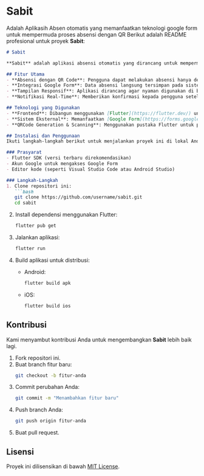 # Sabit
Adalah Aplikasih Absen otomatis yang memanfaatkan teknologi google form untuk mempermuda proses absensi dengan QR 
Berikut adalah README profesional untuk proyek **Sabit**:  

```markdown
# Sabit  

**Sabit** adalah aplikasi absensi otomatis yang dirancang untuk mempermudah proses absensi dengan memanfaatkan teknologi Google Form sebagai sistem eksternal dan integrasi QR Code untuk pengalaman pengguna yang cepat dan efisien.  

## Fitur Utama  
- **Absensi dengan QR Code**: Pengguna dapat melakukan absensi hanya dengan memindai QR Code yang telah disediakan.  
- **Integrasi Google Form**: Data absensi langsung tersimpan pada sistem Google Form untuk kemudahan akses dan pengelolaan.  
- **Tampilan Responsif**: Aplikasi dirancang agar nyaman digunakan di berbagai perangkat, baik smartphone maupun tablet.  
- **Notifikasi Real-Time**: Memberikan konfirmasi kepada pengguna setelah absensi berhasil dilakukan.  

## Teknologi yang Digunakan  
- **Frontend**: Dibangun menggunakan [Flutter](https://flutter.dev/) untuk pengembangan aplikasi lintas platform yang andal.  
- **Sistem Eksternal**: Memanfaatkan [Google Form](https://forms.google.com/) untuk pencatatan data absensi.  
- **QRCode Generation & Scanning**: Menggunakan pustaka Flutter untuk pembuatan dan pemindaian QR Code.  

## Instalasi dan Penggunaan  
Ikuti langkah-langkah berikut untuk menjalankan proyek ini di lokal Anda:  

### Prasyarat  
- Flutter SDK (versi terbaru direkomendasikan)  
- Akun Google untuk mengakses Google Form  
- Editor kode (seperti Visual Studio Code atau Android Studio)  

### Langkah-Langkah  
1. Clone repositori ini:  
   ```bash  
   git clone https://github.com/username/sabit.git  
   cd sabit  
   ```  

2. Install dependensi menggunakan Flutter:  
   ```bash  
   flutter pub get  
   ```  


3. Jalankan aplikasi:  
   ```bash  
   flutter run  
   ```  

4. Build aplikasi untuk distribusi:  
   - Android:  
     ```bash  
     flutter build apk  
     ```  
   - iOS:  
     ```bash  
     flutter build ios  
     ```  


## Kontribusi  
Kami menyambut kontribusi Anda untuk mengembangkan **Sabit** lebih baik lagi.  
1. Fork repositori ini.  
2. Buat branch fitur baru:  
   ```bash  
   git checkout -b fitur-anda  
   ```  
3. Commit perubahan Anda:  
   ```bash  
   git commit -m "Menambahkan fitur baru"  
   ```  
4. Push branch Anda:  
   ```bash  
   git push origin fitur-anda  
   ```  
5. Buat pull request.  

## Lisensi  
Proyek ini dilisensikan di bawah [MIT License](LICENSE).  

```  
